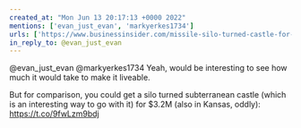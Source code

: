 ```yaml
---
created_at: "Mon Jun 13 20:17:13 +0000 2022"
mentions: ['evan_just_evan', 'markyerkes1734']
urls: ['https://www.businessinsider.com/missile-silo-turned-castle-for-sale-in-kansas-2020-1']
in_reply_to: @evan_just_evan
---
```


@evan_just_evan @markyerkes1734 Yeah, would be interesting to see how much it would take to make it liveable. 

But for comparison, you could get a silo turned subterranean castle (which is an interesting way to go with it) for $3.2M (also in Kansas, oddly): https://t.co/9fwLzm9bdj